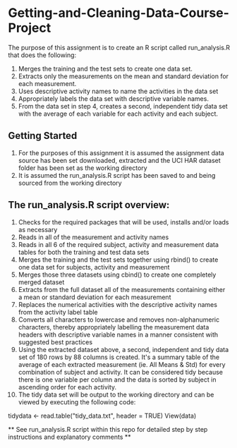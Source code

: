 # Getting-and-Cleaning-Data-Course-Project

  The purpose of this assignment is to create an R script called run_analysis.R that does the following:

1.	Merges the training and the test sets to create one data set.
2.	Extracts only the measurements on the mean and standard deviation for each measurement.
3.	Uses descriptive activity names to name the activities in the data set
4.	Appropriately labels the data set with descriptive variable names.
5.	From the data set in step 4, creates a second, independent tidy data set with the average of each variable for each activity and each subject.


## Getting Started 

1. For the purposes of this assignment it is assumed the assignment data source has been set downloaded, extracted and the UCI HAR dataset folder has been set as the working directory
2. It is assumed the run_analysis.R script has been saved to and being sourced from the working directory


## The run_analysis.R script overview:

1. Checks for the required packages that will be used, installs and/or loads as necessary
2. Reads in all of the measurement and activity names
3. Reads in all 6 of the required subject, activity and measurement data tables for both the training and test data sets 
4. Merges the training and the test sets together using rbind() to create one data set for subjects, activity and measurement
5. Merges those three datasets using cbind() to create one completely merged dataset 
6. Extracts from the full dataset all of the measurements containing either a mean or standard deviation for each measurement
7. Replaces the numerical activities with the descriptive activity names from the activity label table
8. Converts all characters to lowercase and removes non-alphanumeric characters, thereby appropriately labelling the measurement data headers with descriptive variable names in a manner consistent with suggested best practices
9. Using the extracted dataset above, a second, independent and tidy data set of 180 rows by 88 columns is created.  It's a summary table of the average of each extracted measurement (ie. All Means & Std) for every combination of subject and activity.  It can be considered tidy because there is one variable per column and the data is sorted by subject in ascending order for each activity.
10. The tidy data set will be output to the working directory and can be viewed by executing the following code:

  tidydata <- read.table("tidy_data.txt", header = TRUE)
  View(data)


** See run_analysis.R script within this repo for detailed step by step instructions and explanatory comments **
 

